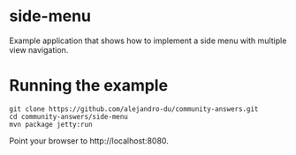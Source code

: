 side-menu
==============

Example application that shows how to implement a side menu with
multiple view navigation.

Running the example
========================

```
git clone https://github.com/alejandro-du/community-answers.git
cd community-answers/side-menu
mvn package jetty:run
```

Point your browser to http://localhost:8080.
